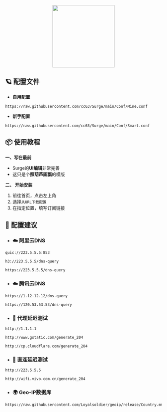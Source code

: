 <div align="center">
 <img src="https://raw.githubusercontent.com/cc63/Surge/main/Module/Surge.png" width="200">
</div>

## 🪐 配置文件

* **自用配置**
```
https://raw.githubusercontent.com/cc63/Surge/main/Conf/Mine.conf
```
* **新手配置**
```
https://raw.githubusercontent.com/cc63/Surge/main/Conf/Smart.conf
```

## 📦 使用教程

**一、写在最前**

- Surge的**UI编辑**非常完善
- 这只是个**照葫芦画瓢**的模版


**二、 开始安装**

1. 前往首页，点击左上角
2. 选择`从URL下载配置`
3. 在指定位置，填写订阅链接

## 🧩 配置建议
* ###  ☁️ **阿里云DNS** 

```
quic://223.5.5.5:853
```

```
h3://223.5.5.5/dns-query
```

```
https://223.5.5.5/dns-query
```

* ###  ☁️ **腾讯云DNS** 

```
https://1.12.12.12/dns-query
```
 
```
https://120.53.53.53/dns-query
```

* ###  🚀 **代理延迟测试** 

```
http://1.1.1.1
```

```
http://www.gstatic.com/generate_204
```

```
http://cp.cloudflare.com/generate_204
```

* ###  🚀 **直连延迟测试** 

```
http://223.5.5.5
```

```
http://wifi.vivo.com.cn/generate_204
```

* ###  🌍 **Geo-IP数据库**

```
https://raw.githubusercontent.com/Loyalsoldier/geoip/release/Country.mmdb
```
